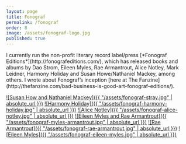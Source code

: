 ```yaml
---
layout: page
title: Fonograf
permalink: /fonograf
order: 8
image: /assets/fonograf-logo.jpg
published: true
---
```

<span>
  I currently run the non-profit literary record label/press [*Fonograf Editions*](http://fonografeditions.com/), which has released books and albums by Dao Strom, Eileen Myles, Rae Armantrout, Alice Notley, Mark Leidner, Harmony Holiday and Susan Howe/Nathaniel Mackey, among others. I wrote about Fonograf’s inception [here at The Fanzine](http://thefanzine.com/bad-business-is-good-art-fonograf-editions/).
</span>

[![Susan How and Nathaniel Mackey]({{ "/assets/fonograf-stray.jpg" | absolute_url }})](http://fonografeditions.com/catalog/stray-a-graphic-tone/)
[![Harmony Holiday]({{ "/assets/fonograf-harmony-holiday.jpg" | absolute_url }})](http://fonografeditions.com/product/fono4-harmony-holiday-the-black-saint-and-the-sinnerman/)
[![Alice Notley]({{ "/assets/fonograf-alice-notley.jpg" | absolute_url }})](http://fonografeditions.com/product/fono3-alice-notley-live-in-seattle/)
[![Eileen Myles and Rae Armantrout]({{ "/assets/fonograf-myles-armantrout.jpg" | absolute_url }})](http://fonografeditions.com/product/conflation-alohairish-trees-autographed-copies/)
[![Rae Armantrout]({{ "/assets/fonograf-rae-armantrout.jpg" | absolute_url }})](http://fonografeditions.com/product/f0n02-rae-armantrout-conflation/)
[![Eileen Myles]({{ "/assets/fonograf-eileen-myles.jpg" | absolute_url }})](http://fonografeditions.com/product/aloha-irish-trees/)
